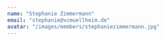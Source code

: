 ```yaml
---
name: "Stephanie Zimmermann"
email: "stephanie@vcmuellheim.de"
avatar: "/images/members/stephaniezimmermann.jpg"
---
```


